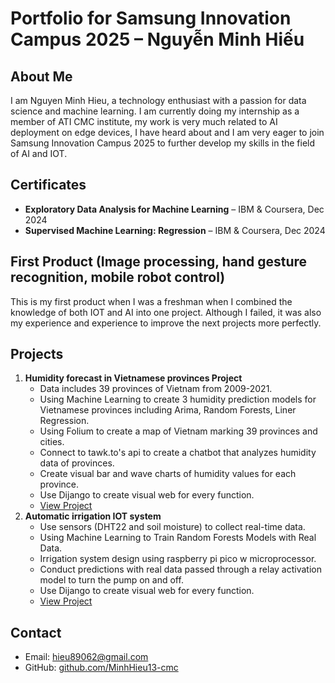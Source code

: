 # Portfolio for Samsung Innovation Campus 2025 – Nguyễn Minh Hiếu

## About Me
I am Nguyen Minh Hieu, a technology enthusiast with a passion for data science and machine learning. I am currently doing my internship as a member of ATI CMC institute, my work is very much related to AI deployment on edge devices, I have heard about and I am very eager to join Samsung Innovation Campus 2025 to further develop my skills in the field of AI and IOT.

## Certificates
- **Exploratory Data Analysis for Machine Learning** – IBM & Coursera, Dec 2024  
- **Supervised Machine Learning: Regression** – IBM & Coursera, Dec 2024  
## First Product (**Image processing, hand gesture recognition, mobile robot control**)
This is my first product when I was a freshman when I combined the knowledge of both IOT and AI into one project. Although I failed, it was also my experience and experience to improve the next projects more perfectly.


## Projects 
1. **Humidity forecast in Vietnamese provinces Project**  
   - Data includes 39 provinces of Vietnam from 2009-2021.
   - Using Machine Learning to create 3 humidity prediction models for Vietnamese provinces including Arima, Random Forests, Liner Regression.
   - Using Folium to create a map of Vietnam marking 39 provinces and cities.
   - Connect to tawk.to's api to create a chatbot that analyzes humidity data of provinces.
   - Create visual bar and wave charts of humidity values for each province.
   - Use Dijango to create visual web for every function.
   - [View Project](https://github.com/MinhHieu13-cmc/Humidity-forecast-in-Vietnamese-provinces) 
2. **Automatic irrigation IOT system**  
   - Use sensors (DHT22 and soil moisture) to collect real-time data.
   - Using Machine Learning to Train Random Forests Models with Real Data.
   - Irrigation system design using raspberry pi pico w microprocessor.
   - Conduct predictions with real data passed through a relay activation model to turn the pump on and off.
   - Use Dijango to create visual web for every function.
   - [View Project](https://github.com/MinhHieu13-cmc/Hethongtuoitieutudong)

## Contact
- Email: hieu89062@gmail.com  
- GitHub: [github.com/MinhHieu13-cmc]([github.com](https://github.com/MinhHieu13-cmc))
